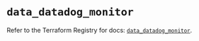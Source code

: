 # `data_datadog_monitor`

Refer to the Terraform Registry for docs: [`data_datadog_monitor`](https://registry.terraform.io/providers/datadog/datadog/3.68.0/docs/data-sources/monitor).
